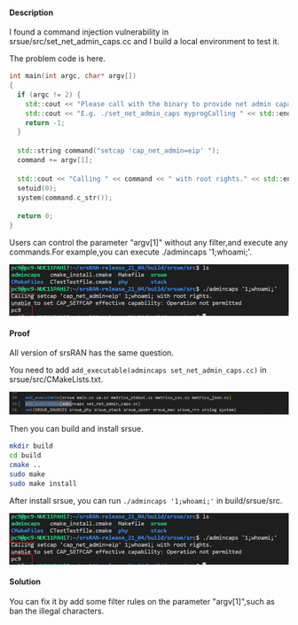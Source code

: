 #### Description

I found a command injection vulnerability in srsue/src/set_net_admin_caps.cc and I build a local environment to test it.

The problem code is here.

```cpp
int main(int argc, char* argv[])
{
  if (argc != 2) {
    std::cout << "Please call with the binary to provide net admin capabilities to as a parameter." << std::endl;
    std::cout << "E.g. ./set_net_admin_caps myprogCalling " << std::endl;
    return -1;
  }

  std::string command("setcap 'cap_net_admin=eip' ");
  command += argv[1];

  std::cout << "Calling " << command << " with root rights." << std::endl;
  setuid(0);
  system(command.c_str());

  return 0;
}
```

Users can control the parameter "argv[1]" without any filter,and execute any commands.For example,you can execute ./admincaps '1;whoami;'.

![image](exe.png)

#### Proof

All version of srsRAN has the same question.

You need to add ``` add_executable(admincaps set_net_admin_caps.cc) ``` in srsue/src/CMakeLists.txt.

![image](add.png)

Then you can build and install srsue.

```bash
mkdir build
cd build
cmake ..
sudo make
sudo make install
```

After install srsue, you can run ``` ./admincaps '1;whoami;' ``` in build/srsue/src.

![image](exe.png)

#### Solution

You can fix it by add some filter rules on the parameter "argv[1]",such as ban the illegal characters.